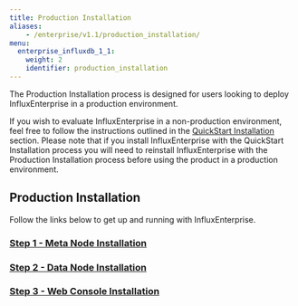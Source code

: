 ```yaml
---
title: Production Installation
aliases:
    - /enterprise/v1.1/production_installation/
menu:
  enterprise_influxdb_1_1:
    weight: 2
    identifier: production_installation
---
```


The Production Installation process is designed for users looking to deploy
InfluxEnterprise in a production environment.

If you wish to evaluate InfluxEnterprise in a non-production
environment, feel free to follow the instructions outlined in the
[QuickStart Installation](/enterprise_influxdb/v1.1/quickstart_installation) section.
Please note that if you install InfluxEnterprise with the QuickStart Installation process you
will need to reinstall InfluxEnterprise with the Production Installation
process before using the product in a production environment.


## Production Installation

Follow the links below to get up and running with InfluxEnterprise.

### [Step 1 - Meta Node Installation](/enterprise_influxdb/v1.1/production_installation/meta_node_installation/)
### [Step 2 - Data Node Installation](/enterprise_influxdb/v1.1/production_installation/data_node_installation/)
### [Step 3 - Web Console Installation](/enterprise_influxdb/v1.1/production_installation/web_console_installation/)
